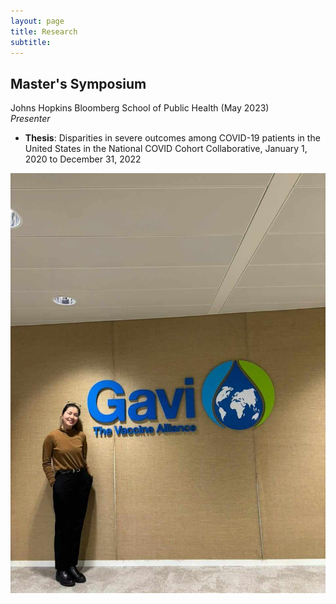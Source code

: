 ```yaml
---
layout: page
title: Research
subtitle: 
---
```


## Master's Symposium 
Johns Hopkins Bloomberg School of Public Health  (May 2023)  
_Presenter_

- **Thesis**: Disparities in severe outcomes among COVID-19 patients in the United States in the National COVID
Cohort Collaborative, January 1, 2020 to December 31, 2022

![](/assets/img/gavi.jpg) 
